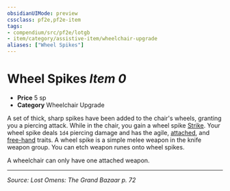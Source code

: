 ```yaml
---
obsidianUIMode: preview
cssclass: pf2e,pf2e-item
tags:
- compendium/src/pf2e/lotgb
- item/category/assistive-item/wheelchair-upgrade
aliases: ["Wheel Spikes"]
---
```

# Wheel Spikes *Item 0*  

- **Price** 5 sp
- **Category** Wheelchair Upgrade

A set of thick, sharp spikes have been added to the chair's wheels, granting you a piercing attack. While in the chair, you gain a wheel spike [Strike](rules/actions/strike.md). Your wheel spike deals `1d4` piercing damage and has the agile, [attached](rules/traits/attached.md "Attached Weapon Trait"), and [free-hand](rules/traits/free-hand.md "Free-Hand Weapon Trait") traits. A wheel spike is a simple melee weapon in the knife weapon group. You can etch weapon runes onto wheel spikes.

A wheelchair can only have one attached weapon.


---
*Source: Lost Omens: The Grand Bazaar p. 72*